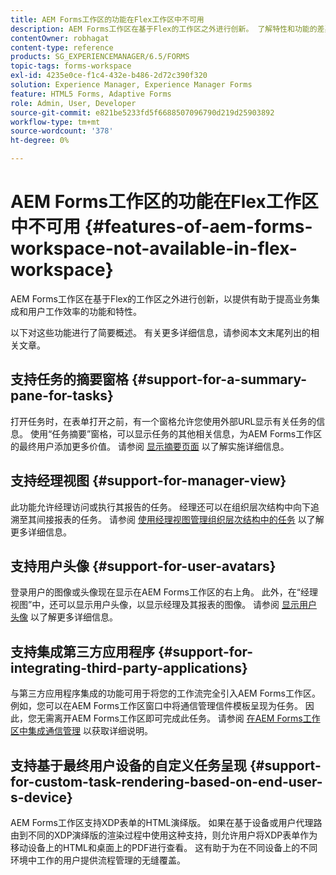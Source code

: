 ```yaml
---
title: AEM Forms工作区的功能在Flex工作区中不可用
description: AEM Forms工作区在基于Flex的工作区之外进行创新。 了解特性和功能的差异。
contentOwner: robhagat
content-type: reference
products: SG_EXPERIENCEMANAGER/6.5/FORMS
topic-tags: forms-workspace
exl-id: 4235e0ce-f1c4-432e-b486-2d72c390f320
solution: Experience Manager, Experience Manager Forms
feature: HTML5 Forms, Adaptive Forms
role: Admin, User, Developer
source-git-commit: e821be5233fd5f6688507096790d219d25903892
workflow-type: tm+mt
source-wordcount: '378'
ht-degree: 0%

---
```


# AEM Forms工作区的功能在Flex工作区中不可用 {#features-of-aem-forms-workspace-not-available-in-flex-workspace}

AEM Forms工作区在基于Flex的工作区之外进行创新，以提供有助于提高业务集成和用户工作效率的功能和特性。

以下对这些功能进行了简要概述。 有关更多详细信息，请参阅本文末尾列出的相关文章。

## 支持任务的摘要窗格 {#support-for-a-summary-pane-for-tasks}

打开任务时，在表单打开之前，有一个窗格允许您使用外部URL显示有关任务的信息。 使用“任务摘要”窗格，可以显示任务的其他相关信息，为AEM Forms工作区的最终用户添加更多价值。 请参阅 [显示摘要页面](/help/forms/using/displaying-information-task-summary-pane.md) 以了解实施详细信息。

## 支持经理视图 {#support-for-manager-view}

此功能允许经理访问或执行其报告的任务。 经理还可以在组织层次结构中向下追溯至其间接报表的任务。 请参阅 [使用经理视图管理组织层次结构中的任务](/help/forms/using/tasks-organizational-hierarchy-using-manager.md) 以了解更多详细信息。

## 支持用户头像 {#support-for-user-avatars}

登录用户的图像或头像现在显示在AEM Forms工作区的右上角。 此外，在“经理视图”中，还可以显示用户头像，以显示经理及其报表的图像。 请参阅 [显示用户头像](/help/forms/using/displaying-user-avatar.md) 以了解更多详细信息。

## 支持集成第三方应用程序 {#support-for-integrating-third-party-applications}

与第三方应用程序集成的功能可用于将您的工作流完全引入AEM Forms工作区。 例如，您可以在AEM Forms工作区窗口中将通信管理信件模板呈现为任务。 因此，您无需离开AEM Forms工作区即可完成此任务。 请参阅 [在AEM Forms工作区中集成通信管理](/help/forms/using/integrating-correspondence-management-html-workspace.md) 以获取详细说明。

## 支持基于最终用户设备的自定义任务呈现 {#support-for-custom-task-rendering-based-on-end-user-s-device}

AEM Forms工作区支持XDP表单的HTML演绎版。 如果在基于设备或用户代理路由到不同的XDP演绎版的渲染过程中使用这种支持，则允许用户将XDP表单作为移动设备上的HTML和桌面上的PDF进行查看。 这有助于为在不同设备上的不同环境中工作的用户提供流程管理的无缝覆盖。
